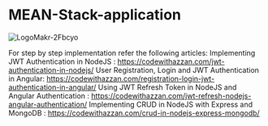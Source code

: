 # MEAN-Stack-application

![LogoMakr-2Fbcyo](https://user-images.githubusercontent.com/53059107/177503094-ae70e75d-a913-4ce7-9c7e-276588519350.png)

For step by step implementation refer the following articles:
Implementing JWT Authentication in NodeJS : https://codewithazzan.com/jwt-authentication-in-nodejs/
User Registration, Login and JWT Authentication in Angular: https://codewithazzan.com/registration-login-jwt-authentication-in-angular/
Using JWT Refresh Token in NodeJS and Angular Authentication : https://codewithazzan.com/jwt-refresh-nodejs-angular-authentication/
Implementing CRUD in NodeJS with Express and MongoDB : https://codewithazzan.com/crud-in-nodejs-express-mongodb/
